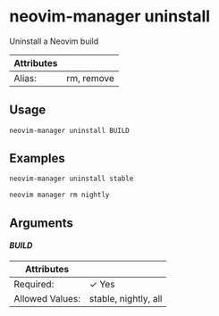 # neovim-manager uninstall

Uninstall a Neovim build

| Attributes       | &nbsp;
|------------------|-------------
| Alias:           | rm, remove

## Usage

```bash
neovim-manager uninstall BUILD
```

## Examples

```bash
neovim-manager uninstall stable
```

```bash
neovim manager rm nightly
```

## Arguments

#### *BUILD*



| Attributes      | &nbsp;
|-----------------|-------------
| Required:       | ✓ Yes
| Allowed Values: | stable, nightly, all



